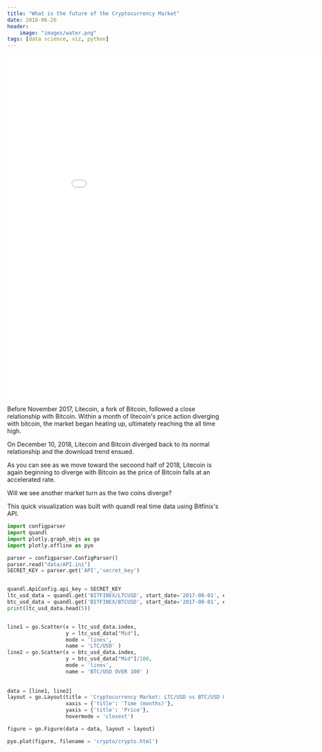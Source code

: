 ```yaml
---
title: "What is the future of the Cryptocurrency Market"
date: 2018-06-26
header:
    image: "images/water.png"
tags: [data science, viz, python]
---
```



<iframe width="900" height="800" frameborder="0" scrolling="no" src="//plot.ly/~ericgu/3.embed"></iframe>


Before November 2017, Litecoin, a fork of Bitcoin, followed a close relationship with Bitcoin. Within a month of litecoin's price action diverging with bitcoin, the market began heating up, ultimately reaching the all time high. 

On December 10, 2018, Litecoin and Bitcoin diverged back to its normal relationship and the download trend ensued.

As you can see as we move toward the secoond half of 2018, Litecoin is again beginning to diverge with Bitcoin as the price of Bitcoin falls at an accelerated rate.  

Will we see another market turn as the two coins diverge?

This quick visualization was built with quandl real time data using Bitfinix's API. 


```python
import configparser
import quandl
import plotly.graph_objs as go 
import plotly.offline as pyo 

parser = configparser.ConfigParser()
parser.read("data/API.ini")
SECRET_KEY = parser.get('API','secret_key')


quandl.ApiConfig.api_key = SECRET_KEY
ltc_usd_data = quandl.get('BITFINEX/LTCUSD', start_date='2017-08-01', end_date='2018-07-30')
btc_usd_data = quandl.get('BITFINEX/BTCUSD', start_date='2017-08-01', end_date='2018-07-30')
print(ltc_usd_data.head(5))


line1 = go.Scatter(x = ltc_usd_data.index,
                   y = ltc_usd_data["Mid"],
                   mode = 'lines',
                   name = 'LTC/USD' )
line2 = go.Scatter(x = btc_usd_data.index,
                   y = btc_usd_data["Mid"]/100,
                   mode = 'lines',
                   name = 'BTC/USD OVER 100' )                  
                                  
              
data = [line1, line2]
layout = go.Layout(title = 'Cryptocurrency Market: LTC/USD vs BTC/USD OVER 100', 
                   xaxis = {'title': 'Time (months)'},
                   yaxis = {'title': 'Price'},
                   hovermode = 'closest')

figure = go.Figure(data = data, layout = layout)

pyo.plot(figure, filename = 'crypto/crypto.html')         

```
